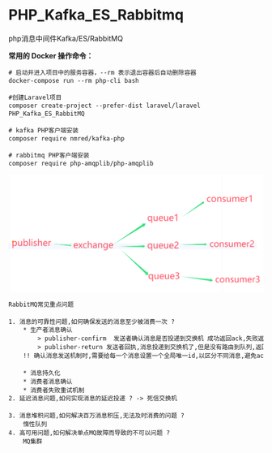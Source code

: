 # PHP_Kafka_ES_Rabbitmq
php消息中间件Kafka/ES/RabbitMQ


**常用的 Docker 操作命令：**
```shell
# 启动并进入项目中的服务容器，--rm 表示退出容器后自动删除容器
docker-compose run --rm php-cli bash

#创建Laravel项目
composer create-project --prefer-dist laravel/laravel PHP_Kafka_ES_RabbitMQ

# kafka PHP客户端安装
composer require nmred/kafka-php

# rabbitmq PHP客户端安装
composer require php-amqplib/php-amqplib
```

![img_1.png](img_1.png)
```txt
RabbitMQ常见重点问题

1. 消息的可靠性问题,如何确保发送的消息至少被消费一次 ? 
    * 生产者消息确认 
        > publisher-confirm  发送者确认消息是否投递到交换机 成功返回ack,失败返回nack; 
        > publisher-return 发送者回执,消息投递到交换机了,但是没有路由到队列,返回ack,失败返回ack及路由失败原因;
    !! 确认消息发送机制时,需要给每一个消息设置一个全局唯一id,以区分不同消息,避免ack冲突
    
    * 消息持久化
    * 消费者消息确认
    * 消费者失败重试机制
2. 延迟消息问题,如何实现消息的延迟投递 ? -> 死信交换机
     
3. 消息堆积问题,如何解决百万消息积压,无法及时消费的问题 ?
    惰性队列
4. 高可用问题,如何解决单点MQ故障而导致的不可以问题 ? 
    MQ集群
 

```

























